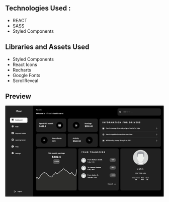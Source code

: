 ## Technologies Used :
- REACT
- SASS
- Styled Components

## Libraries and Assets Used 
- Styled Components
- React Icons
- Recharts
- Google Fonts
- ScrollReveal

## Preview
![Screenshot](./src/assets/images/itaxi.png)
